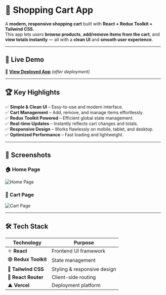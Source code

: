 # 🛒 Shopping Cart App  

A **modern, responsive shopping cart** built with **React + Redux Toolkit + Tailwind CSS**.  
This app lets users **browse products**, **add/remove items from the cart**, and **view totals instantly** — all with a **clean UI** and **smooth user experience**.  

---

## 🚀 Live Demo  

🔗 [**View Deployed App**](https://shopping-cart-app.vercel.app) *(after deployment)*  

---

## 🏆 Key Highlights  

✅ **Simple & Clean UI** – Easy-to-use and modern interface.  
✅ **Cart Management** – Add, remove, and manage items effortlessly.  
✅ **Redux Toolkit Powered** – Efficient global state management.  
✅ **Real-time Updates** – Instantly reflects cart changes and totals.  
✅ **Responsive Design** – Works flawlessly on mobile, tablet, and desktop.  
✅ **Optimized Performance** – Fast loading and lightweight.  

---

## 📸 Screenshots  

### 🏠 Home Page  
![Home Page](https://drive.google.com/uc?export=view&id=1VRgZUaFDmIzqdikX8ypCEDfu3AKAdh50)

### 🛒 Cart Page  
![Cart Page](https://drive.google.com/uc?export=view&id=1BjZ1pYT0WNvaF9E00wfHU78h_SIm46oT)

---

## 🛠 Tech Stack  

| **Technology**     | **Purpose**              |
|--------------------|-------------------------|
| ⚛ **React**       | Frontend UI framework   |
| 🟣 **Redux Toolkit** | State management       |
| 🎨 **Tailwind CSS** | Styling & responsive design |
| 🔗 **React Router** | Client-side routing    |
| ▲ **Vercel**      | Deployment platform     |



